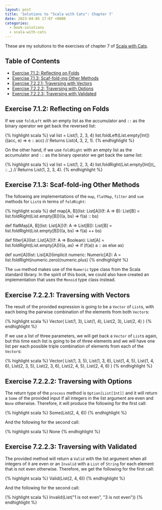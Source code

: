 ```yaml
---
layout: post
title: 'Solutions to "Scala with Cats": Chapter 7'
date: 2023-04-05 17:07 +0000
categories:
  - book-solutions
  - scala-with-cats
---
```


These are my solutions to the exercises of chapter 7 of [Scala with
Cats][scala-with-cats].

[scala-with-cats]: https://www.scalawithcats.com/

## Table of Contents

- [Exercise 7.1.2: Reflecting on Folds](#exercise-712-reflecting-on-folds)
- [Exercise 7.1.3: Scaf-fold-ing Other Methods](#exercise-713-scaf-fold-ing-other-methods)
- [Exercise 7.2.2.1: Traversing with Vectors](#exercise-7221-traversing-with-vectors)
- [Exercise 7.2.2.2: Traversing with Options](#exercise-7222-traversing-with-options)
- [Exercise 7.2.2.3: Traversing with Validated](#exercise-7223-traversing-with-validated)

## Exercise 7.1.2: Reflecting on Folds

If we use `foldLeft` with an empty list as the accumulator and `::` as the
binary operator we get back the reversed list:

{% highlight scala %}
val list = List(1, 2, 3, 4)
list.foldLeft(List.empty[Int])((acc, e) => e :: acc)
// Returns List(4, 3, 2, 1).
{% endhighlight %}

On the other hand, if we use `foldRight` with an empty list as the accumulator
and `::` as the binary operator we get back the same list:

{% highlight scala %}
val list = List(1, 2, 3, 4)
list.foldRight(List.empty[Int])(_ :: _)
// Returns List(1, 2, 3, 4).
{% endhighlight %}

## Exercise 7.1.3: Scaf-fold-ing Other Methods

The following are implementations of the `map`, `flatMap`, `filter` and `sum`
methods for `List`s in terms of `foldRight`:

{% highlight scala %}
def map[A, B](list: List[A])(f: A => B): List[B] =
  list.foldRight(List.empty[B])((a, bs) => f(a) :: bs)

def flatMap[A, B](list: List[A])(f: A => List[B]): List[B] =
  list.foldRight(List.empty[B])((a, bs) => f(a) ++ bs)

def filter[A](list: List[A])(f: A => Boolean): List[A] =
  list.foldRight(List.empty[A])((a, as) => if (f(a)) a :: as else as)

def sum[A](list: List[A])(implicit numeric: Numeric[A]): A =
  list.foldRight(numeric.zero)(numeric.plus)
{% endhighlight %}

The `sum` method makes use of the `Numeric` type class from the Scala standard
library. In the spirit of this book, we could also have created an
implementation that uses the `Monoid` type class instead.

## Exercise 7.2.2.1: Traversing with Vectors

The result of the provided expression is going to be a `Vector` of `List`s, with
each being the pairwise combination of the elements from both `Vector`s:

{% highlight scala %}
Vector(
  List(1, 3),
  List(1, 4),
  List(2, 3),
  List(2, 4)
)
{% endhighlight %}

If we use a list of three parameters, we will get back a `Vector` of `List`s
again, but this time each list is going to be of three elements and we will have
one list per each possible triple combination of elements from each of the
`Vector`s:

{% highlight scala %}
Vector(
  List(1, 3, 5),
  List(1, 3, 6),
  List(1, 4, 5),
  List(1, 4, 6),
  List(2, 3, 5),
  List(2, 3, 6),
  List(2, 4, 5),
  List(2, 4, 6)
)
{% endhighlight %}

## Exercise 7.2.2.2: Traversing with Options

The return type of the `process` method is `Option[List[Int]]` and it will
return a `Some` of the provided input if all integers in the list argument are
even and `None` otherwise. Therefore, it will produce the following for the
first call:

{% highlight scala %}
Some(List(2, 4, 6))
{% endhighlight %}

And the following for the second call:

{% highlight scala %}
None
{% endhighlight %}

## Exercise 7.2.2.3: Traversing with Validated

The provided method will return a `Valid` with the list argument when all
integers of it are even or an `Invalid` with a `List` of `String` for each
element that is not even otherwise. Therefore, we get the following for the
first call:

{% highlight scala %}
Valid(List(2, 4, 6))
{% endhighlight %}

And the following for the second call:

{% highlight scala %}
Invalid(List("1 is not even", "3 is not even"))
{% endhighlight %}
